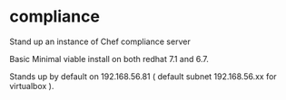# compliance
Stand up an instance of Chef compliance server

Basic Minimal viable install on both redhat 7.1 and 6.7.

Stands up by default on 192.168.56.81 ( default subnet 192.168.56.xx for virtualbox ).
